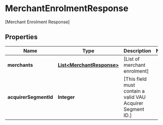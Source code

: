

# MerchantEnrolmentResponse

[Merchant Enrolment Response]

## Properties

| Name | Type | Description | Notes |
|------------ | ------------- | ------------- | -------------|
|**merchants** | [**List&lt;MerchantResponse&gt;**](MerchantResponse.md) | [List of merchant enrolment] |  |
|**acquirerSegmentId** | **Integer** | [This field  must contain a valid VAU Acquirer Segment ID.] |  |



